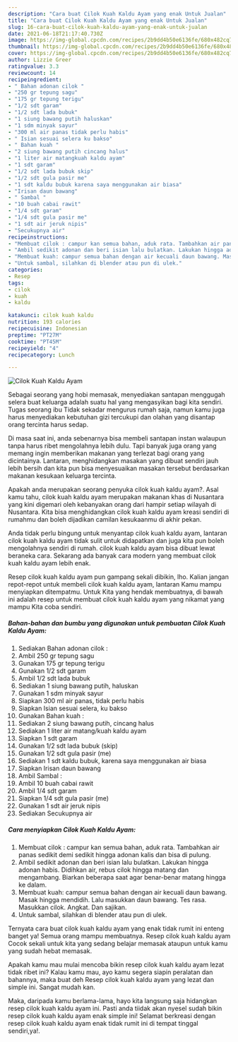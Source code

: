 ```yaml
---
description: "Cara buat Cilok Kuah Kaldu Ayam yang enak Untuk Jualan"
title: "Cara buat Cilok Kuah Kaldu Ayam yang enak Untuk Jualan"
slug: 16-cara-buat-cilok-kuah-kaldu-ayam-yang-enak-untuk-jualan
date: 2021-06-18T21:17:40.730Z
image: https://img-global.cpcdn.com/recipes/2b9dd4b50e6136fe/680x482cq70/cilok-kuah-kaldu-ayam-foto-resep-utama.jpg
thumbnail: https://img-global.cpcdn.com/recipes/2b9dd4b50e6136fe/680x482cq70/cilok-kuah-kaldu-ayam-foto-resep-utama.jpg
cover: https://img-global.cpcdn.com/recipes/2b9dd4b50e6136fe/680x482cq70/cilok-kuah-kaldu-ayam-foto-resep-utama.jpg
author: Lizzie Greer
ratingvalue: 3.3
reviewcount: 14
recipeingredient:
- " Bahan adonan cilok "
- "250 gr tepung sagu"
- "175 gr tepung terigu"
- "1/2 sdt garam"
- "1/2 sdt lada bubuk"
- "1 siung bawang putih haluskan"
- "1 sdm minyak sayur"
- "300 ml air panas tidak perlu habis"
- " Isian sesuai selera ku bakso"
- " Bahan kuah "
- "2 siung bawang putih cincang halus"
- "1 liter air matangkuah kaldu ayam"
- "1 sdt garam"
- "1/2 sdt lada bubuk skip"
- "1/2 sdt gula pasir me"
- "1 sdt kaldu bubuk karena saya menggunakan air biasa"
- "Irisan daun bawang"
- " Sambal "
- "10 buah cabai rawit"
- "1/4 sdt garam"
- "1/4 sdt gula pasir me"
- "1 sdt air jeruk nipis"
- "Secukupnya air"
recipeinstructions:
- "Membuat cilok : campur kan semua bahan, aduk rata. Tambahkan air panas sedikit demi sedikit hingga adonan kalis dan bisa di pulung."
- "Ambil sedikit adonan dan beri isian lalu bulatkan. Lakukan hingga adonan habis. Didihkan air, rebus cilok hingga matang dan mengambang. Biarkan beberapa saat agar benar-benar matang hingga ke dalam."
- "Membuat kuah: campur semua bahan dengan air kecuali daun bawang. Masak hingga mendidih. Lalu masukkan daun bawang. Tes rasa. Masukkan cilok. Angkat. Dan sajikan."
- "Untuk sambal, silahkan di blender atau pun di ulek."
categories:
- Resep
tags:
- cilok
- kuah
- kaldu

katakunci: cilok kuah kaldu 
nutrition: 193 calories
recipecuisine: Indonesian
preptime: "PT27M"
cooktime: "PT45M"
recipeyield: "4"
recipecategory: Lunch

---
```



![Cilok Kuah Kaldu Ayam](https://img-global.cpcdn.com/recipes/2b9dd4b50e6136fe/680x482cq70/cilok-kuah-kaldu-ayam-foto-resep-utama.jpg)

Sebagai seorang yang hobi memasak, menyediakan santapan menggugah selera buat keluarga adalah suatu hal yang mengasyikan bagi kita sendiri. Tugas seorang ibu Tidak sekadar mengurus rumah saja, namun kamu juga harus menyediakan kebutuhan gizi tercukupi dan olahan yang disantap orang tercinta harus sedap.

Di masa  saat ini, anda sebenarnya bisa membeli santapan instan walaupun tanpa harus ribet mengolahnya lebih dulu. Tapi banyak juga orang yang memang ingin memberikan makanan yang terlezat bagi orang yang dicintainya. Lantaran, menghidangkan masakan yang dibuat sendiri jauh lebih bersih dan kita pun bisa menyesuaikan masakan tersebut berdasarkan makanan kesukaan keluarga tercinta. 



Apakah anda merupakan seorang penyuka cilok kuah kaldu ayam?. Asal kamu tahu, cilok kuah kaldu ayam merupakan makanan khas di Nusantara yang kini digemari oleh kebanyakan orang dari hampir setiap wilayah di Nusantara. Kita bisa menghidangkan cilok kuah kaldu ayam kreasi sendiri di rumahmu dan boleh dijadikan camilan kesukaanmu di akhir pekan.

Anda tidak perlu bingung untuk menyantap cilok kuah kaldu ayam, lantaran cilok kuah kaldu ayam tidak sulit untuk didapatkan dan juga kita pun boleh mengolahnya sendiri di rumah. cilok kuah kaldu ayam bisa dibuat lewat beraneka cara. Sekarang ada banyak cara modern yang membuat cilok kuah kaldu ayam lebih enak.

Resep cilok kuah kaldu ayam pun gampang sekali dibikin, lho. Kalian jangan repot-repot untuk membeli cilok kuah kaldu ayam, lantaran Kamu mampu menyiapkan ditempatmu. Untuk Kita yang hendak membuatnya, di bawah ini adalah resep untuk membuat cilok kuah kaldu ayam yang nikamat yang mampu Kita coba sendiri.

<!--inarticleads1-->

##### Bahan-bahan dan bumbu yang digunakan untuk pembuatan Cilok Kuah Kaldu Ayam:

1. Sediakan  Bahan adonan cilok :
1. Ambil 250 gr tepung sagu
1. Gunakan 175 gr tepung terigu
1. Gunakan 1/2 sdt garam
1. Ambil 1/2 sdt lada bubuk
1. Sediakan 1 siung bawang putih, haluskan
1. Gunakan 1 sdm minyak sayur
1. Siapkan 300 ml air panas, tidak perlu habis
1. Siapkan  Isian sesuai selera, ku bakso
1. Gunakan  Bahan kuah :
1. Sediakan 2 siung bawang putih, cincang halus
1. Sediakan 1 liter air matang/kuah kaldu ayam
1. Siapkan 1 sdt garam
1. Gunakan 1/2 sdt lada bubuk (skip)
1. Gunakan 1/2 sdt gula pasir (me)
1. Sediakan 1 sdt kaldu bubuk, karena saya menggunakan air biasa
1. Siapkan Irisan daun bawang
1. Ambil  Sambal :
1. Ambil 10 buah cabai rawit
1. Ambil 1/4 sdt garam
1. Siapkan 1/4 sdt gula pasir (me)
1. Gunakan 1 sdt air jeruk nipis
1. Sediakan Secukupnya air




<!--inarticleads2-->

##### Cara menyiapkan Cilok Kuah Kaldu Ayam:

1. Membuat cilok : campur kan semua bahan, aduk rata. Tambahkan air panas sedikit demi sedikit hingga adonan kalis dan bisa di pulung.
1. Ambil sedikit adonan dan beri isian lalu bulatkan. Lakukan hingga adonan habis. Didihkan air, rebus cilok hingga matang dan mengambang. Biarkan beberapa saat agar benar-benar matang hingga ke dalam.
1. Membuat kuah: campur semua bahan dengan air kecuali daun bawang. Masak hingga mendidih. Lalu masukkan daun bawang. Tes rasa. Masukkan cilok. Angkat. Dan sajikan.
1. Untuk sambal, silahkan di blender atau pun di ulek.




Ternyata cara buat cilok kuah kaldu ayam yang enak tidak rumit ini enteng banget ya! Semua orang mampu membuatnya. Resep cilok kuah kaldu ayam Cocok sekali untuk kita yang sedang belajar memasak ataupun untuk kamu yang sudah hebat memasak.

Apakah kamu mau mulai mencoba bikin resep cilok kuah kaldu ayam lezat tidak ribet ini? Kalau kamu mau, ayo kamu segera siapin peralatan dan bahannya, maka buat deh Resep cilok kuah kaldu ayam yang lezat dan simple ini. Sangat mudah kan. 

Maka, daripada kamu berlama-lama, hayo kita langsung saja hidangkan resep cilok kuah kaldu ayam ini. Pasti anda tiidak akan nyesel sudah bikin resep cilok kuah kaldu ayam enak simple ini! Selamat berkreasi dengan resep cilok kuah kaldu ayam enak tidak rumit ini di tempat tinggal sendiri,ya!.

